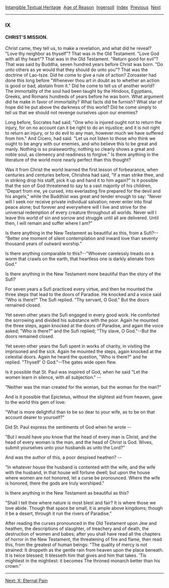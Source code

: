 [Intangible Textual Heritage](../../../index)  [Age of
Reason](../../index)  [Ingersoll](../index)  [Index](index) 
[Previous](i0133)  [Next](i0135) 

------------------------------------------------------------------------

### IX

#### CHRIST'S MISSION.

Christ came, they tell us, to make a revelation, and what did he reveal?
"Love thy neighbor as thyself"? That was in the Old Testament. "Love God
with all thy heart"? That was in the Old Testament. "Return good for
evil"? That was said by Buddha, seven hundred years before Christ was
born. "Do unto others as ye would that they should do unto you"? That
was the doctrine of Lao-tsze. Did he come to give a rule of action?
Zoroaster had done this long before "Whenever thou art in doubt as to
whether an action is good or bad, abstain from it." Did he come to tell
us of another world? The immortality of the soul had been taught by the
Hindoos, Egyptians, Greeks, and Romans hundreds of years before he was
born. What argument did he make in favor of immortality? What facts did
he furnish? What star of hope did he put above the darkness of this
world? Did he come simply to tell us that we should not revenge
ourselves upon our enemies?

Long before, Socrates had said; "One who is injured ought not to return
the injury, for on no account can it be right to do an injustice; and it
is not right to return an injury, or to do evil to any man, however much
we have suffered from him." And Cicero, had said. "Let us not listen to
those who think we ought to be angry with our enemies, and who believe
this to be great and manly. Nothing is so praiseworthy, nothing so
clearly shows a great and noble soul, as clemency and readiness to
forgive." Is there anything in the literature of the world more nearly
perfect than this thought?

Was it from Christ the world learned the first lesson of forbearance,
when centuries and centuries before, Chrishna had said, "If a man strike
thee, and in striking drop his staff, pick it up and hand it to him
again?" Is it possible that the son of God threatened to say to a vast
majority of his children, "Depart from me, ye cursed, into everlasting
fire prepared for the devil and his angels," while the Buddhist was
great and tender enough to say: "Never will I seek nor receive private
individual salvation; never enter into final peace alone; but forever
and everywhere will I live and strive for the universal redemption of
every creature throughout all worlds. Never will I leave this world of
sin and sorrow and struggle until all are delivered. Until then, I will
remain and suffer where I am?"

Is there anything in the New Testament as beautiful as this, from a
Sufi?--"Better one moment of silent contemplation and inward love than
seventy thousand years of outward worship."

Is there anything comparable to this?--"Whoever carelessly treads on a
worm that crawls on the earth, that heartless one is darkly alienate
from God."

Is there anything in the New Testament more beautiful than the story of
the Sufi?

For seven years a Sufi practiced every virtue, and then he mounted the
three steps that lead to the doors of Paradise. He knocked and a voice
said "Who is there?" The Sufi replied. "Thy servant, O God." But the
doors remained closed.

Yet seven other years the Sufi engaged in every good work. He comforted
the sorrowing and divided his substance with the poor. Again he mounted
the three steps, again knocked at the doors of Paradise, and again the
voice asked; "Who is there?" and the Sufi replied; "Thy slave, O
God."--But the doors remained closed.

Yet seven other years the Sufi spent in works of charity, in visiting
the imprisoned and the sick. Again he mounted the steps, again knocked
at the celestial doors. Again he heard the question, "Who is there?" and
he replied. "Thyself' O God."--The gates wide open flew.

Is it possible that St. Paul was inspired of God, when he said "Let the
women learn in silence, with all subjection." --

"Neither was the man created for the woman, but the woman for the man?"

And is it possible that Epictetus, without the slightest aid from
heaven, gave to the world this gem of love:

"What is more delightful than to be so dear to your wife, as to be on
that account dearer to yourself?"

Did St. Paul express the sentiments of God when he wrote --

"But I would have you know that the head of every man is Christ, and the
head of every woman is the man, and the head of Christ is God. Wives,
submit yourselves unto your husbands as unto the Lord?"

And was the author of this, a poor despised heathen? --

"In whatever house the husband is contented with the wife, and the wife
with the husband, in that house will fortune dwell; but upon the house
where women are not honored, let a curse be pronounced. Where the wife
is honored, there the gods are truly worshiped."

Is there anything in the New Testament as beautiful as this?

"Shall I tell thee where nature is most blest and fair? It is where
those we love abide. Though that space be small, it is ample above
kingdoms; though it be a desert, through it run the rivers of Paradise."

After reading the curses pronounced in the Old Testament upon Jew and
heathen, the descriptions of slaughter, of treachery and of death, the
destruction of women and babes; after you shall have read all the
chapters of horror in the New Testament, the threatening of fire and
flame, then read this, from the greatest of human beings: "The quality
of mercy is not strained: It droppeth as the gentle rain from heaven
upon the place beneath. It is twice blessed; It blesseth him that gives
and him that takes. 'Tis mightiest in the mightiest: it becomes The
throned monarch better than his crown."

------------------------------------------------------------------------

[Next: X: Eternal Pain](i0135)
